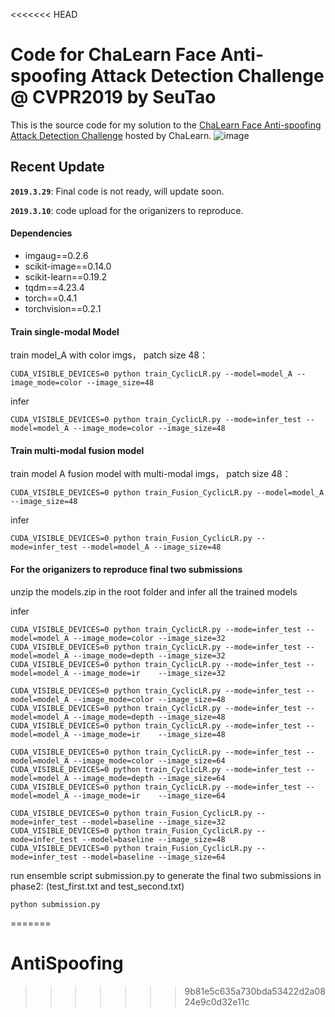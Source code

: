 <<<<<<< HEAD
# Code for ChaLearn Face Anti-spoofing Attack Detection Challenge @ CVPR2019 by SeuTao
This is the source code for my solution to the [ChaLearn Face Anti-spoofing Attack Detection Challenge](https://competitions.codalab.org/competitions/20853#learn_the_details) hosted by ChaLearn. 
![image](https://github.com/SeuTao/CVPR19-Face-Anti-spoofing/blob/master/PNG/v1_fusion.png)
## Recent Update

**`2019.3.29`**: Final code is not ready, will update soon.

**`2019.3.10`**: code upload for the origanizers to reproduce.

#### Dependencies
- imgaug==0.2.6
- scikit-image==0.14.0
- scikit-learn==0.19.2
- tqdm==4.23.4
- torch==0.4.1
- torchvision==0.2.1

#### Train single-modal Model
train model_A with color imgs， patch size 48：
```
CUDA_VISIBLE_DEVICES=0 python train_CyclicLR.py --model=model_A --image_mode=color --image_size=48
```
infer
```
CUDA_VISIBLE_DEVICES=0 python train_CyclicLR.py --mode=infer_test --model=model_A --image_mode=color --image_size=48
```


#### Train multi-modal fusion model
train model A fusion model with multi-modal imgs， patch size 48：
```
CUDA_VISIBLE_DEVICES=0 python train_Fusion_CyclicLR.py --model=model_A --image_size=48
```
infer
```
CUDA_VISIBLE_DEVICES=0 python train_Fusion_CyclicLR.py --mode=infer_test --model=model_A --image_size=48
```




#### For the origanizers to reproduce final two submissions
unzip the models.zip in the root folder and infer all the trained models 

infer
```
CUDA_VISIBLE_DEVICES=0 python train_CyclicLR.py --mode=infer_test --model=model_A --image_mode=color --image_size=32
CUDA_VISIBLE_DEVICES=0 python train_CyclicLR.py --mode=infer_test --model=model_A --image_mode=depth --image_size=32
CUDA_VISIBLE_DEVICES=0 python train_CyclicLR.py --mode=infer_test --model=model_A --image_mode=ir    --image_size=32

CUDA_VISIBLE_DEVICES=0 python train_CyclicLR.py --mode=infer_test --model=model_A --image_mode=color --image_size=48
CUDA_VISIBLE_DEVICES=0 python train_CyclicLR.py --mode=infer_test --model=model_A --image_mode=depth --image_size=48
CUDA_VISIBLE_DEVICES=0 python train_CyclicLR.py --mode=infer_test --model=model_A --image_mode=ir    --image_size=48

CUDA_VISIBLE_DEVICES=0 python train_CyclicLR.py --mode=infer_test --model=model_A --image_mode=color --image_size=64
CUDA_VISIBLE_DEVICES=0 python train_CyclicLR.py --mode=infer_test --model=model_A --image_mode=depth --image_size=64
CUDA_VISIBLE_DEVICES=0 python train_CyclicLR.py --mode=infer_test --model=model_A --image_mode=ir    --image_size=64

CUDA_VISIBLE_DEVICES=0 python train_Fusion_CyclicLR.py --mode=infer_test --model=baseline --image_size=32
CUDA_VISIBLE_DEVICES=0 python train_Fusion_CyclicLR.py --mode=infer_test --model=baseline --image_size=48
CUDA_VISIBLE_DEVICES=0 python train_Fusion_CyclicLR.py --mode=infer_test --model=baseline --image_size=64
```

run ensemble script submission.py to generate the final two submissions in phase2:
(test_first.txt and test_second.txt)
```
python submission.py
```








=======
# AntiSpoofing
>>>>>>> 9b81e5c635a730bda53422d2a0824e9c0d32e11c
